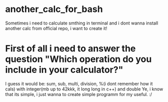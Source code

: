 # another_calc_for_bash
Sometimes i need to calculate smthing in terminal and i dont wanna install another calc from official repo, i want to create it!
# First of all i need to answer the question "Which operation do you include in your calculator?"
I guess it would be: sum, sub, multi, division, %(i dont remember how it cals) with integer(mb up to 42kkk, it long long in c++) and double
Ye, i know that its simple, i just wanna to create simple programm for my useful. :/
